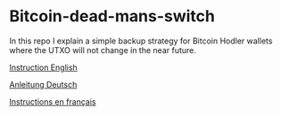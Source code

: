 # Bitcoin-dead-mans-switch

In this repo I explain a simple backup strategy for Bitcoin Hodler wallets where the UTXO will not change in the near future. 

[Instruction English](https://github.com/cercatrova21/bitcoin-dead-mans-switch/blob/master/Dead%20man’s%20switch%20-%20English.md)

[Anleitung Deutsch](https://github.com/cercatrova21/bitcoin-dead-mans-switch/blob/master/Dead%20man’s%20switch%20-%20Deutsch.md)

[Instructions en français](https://github.com/cercatrova21/bitcoin-dead-mans-switch/blob/master/Dead%20man’s%20switch%20-%20Français.md)
